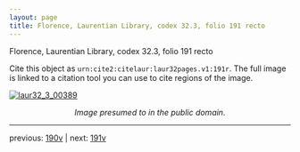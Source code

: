 ```yaml
---
layout: page
title: Florence, Laurentian Library, codex 32.3, folio 191 recto
---
```


Florence, Laurentian Library, codex 32.3, folio 191 recto

Cite this object as `urn:cite2:citelaur:laur32pages.v1:191r`.  The full image is linked to a citation tool you can use to cite regions of the image.

[![laur32_3_00389](http://www.homermultitext.org/iipsrv?IIIF=/project/homer/pyramidal/deepzoom/citelaur/laur32imgs/v1/laur32_3_00389.tif/full/800,/0/default.jpg)](http://www.homermultitext.org/ict2/?urn=urn:cite2:citelaur:laur32imgs.v1:laur32_3_00389) 

<p style="text-align: center; font-style: italic;">Image presumed to in the public domain.</p>

---

previous: [190v](../190v/) | next: [191v](../191v/)